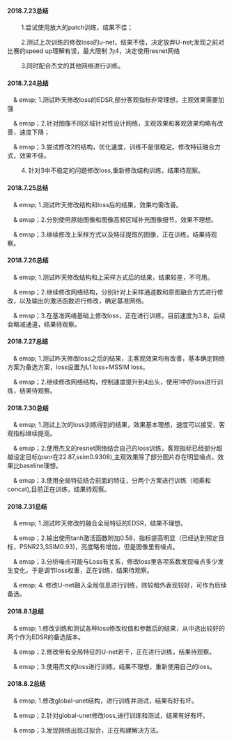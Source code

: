 #### 2018.7.23总结
&emsp;&emsp; 1.尝试使用放大的patch训练，结果不佳；

&emsp;&emsp; 2.测试上次训练的修改loss的u-net，结果不佳，决定放弃U-net;发现之前对比赛的speed up理解有误，最大限制
为4，决定使用resnet网络

&emsp;&emsp; 3.同时配合杰文的其他网络进行训练。

#### 2018.7.24总结
&emsp;& emsp; 1.测试昨天修改loss的EDSR,部分客观指标非常理想，主观效果需要加强

&emsp;& emsp；2.针对图像不同区域针对性设计网络，主观效果和客观效果均略有改善，速度下降；

&emsp;& emsp；3.尝试修改2的结构，优化速度，训练不是很稳定。修改特征融合方式，效果不佳。

&emsp;&emsp; 4. 针对3中不稳定的问题修改loss,重新修改结构训练，结果待观察。

#### 2018.7.25总结
&emsp;& emsp; 1.测试昨天修改结构和loss后的结果，效果均需改善。

&emsp;& emsp；2.分别使用原始图像和图像高频区域补充图像细节，效果不理想。

&emsp;& emsp；3.继续修改上采样方式以及特征提取的图像，正在训练，结果待观察。

#### 2018.7.26总结
&emsp;& emsp; 1.测试昨天修改结构和上采样方式后的结果，结果较差，不可用。

&emsp;& emsp；2.继续修改网络结构，分别针对上采样通道数和原图融合方式进行修改，以及输出的激活函数进行修改，确定基准网络。

&emsp;& emsp；3.在基准网络基础上修改loss，正在进行训练，目前速度为3.8，后续会略减通道，结果待观察。

#### 2018.7.27总结
&emsp;& emsp; 1.测试昨天修改loss之后的结果，主客观效果均有改善，基本确定网络方案为备选方案，loss设置为L1 loss+MSSIM loss。

&emsp;& emsp；2.继续修改网络结构，控制速度提升到4出头，使用1中的loss进行训练，结果待观察。

#### 2018.7.30总结
&emsp;& emsp; 1.测试上次的loss训练得到的结果，效果基本理想，速度可以接受，客观指标继续提高。

&emsp;& emsp；2.使用杰文的resnet网络结合自己的loss训练，客观指标已经部分超越设定目标(psnr在22.87,ssim0.9308),主观效果除了部分图片存在明显噪点，效果比baseline理想。

&emsp;& emsp；3.使用全局特征结合前面的特征，分两个方案进行训练（相乘和concat),目前正在训练，结果待观察。

#### 2018.7.31总结
&emsp;& emsp; 1.测试昨天修改的融合全局特征的EDSR，结果不理想。

&emsp;& emsp；2.输出使用tanh激活函数附加0.58，指标提高明显（已经达到预定目标，PSNR23,SSIM0.93)，亮度略有增加，但是图像里有噪点。

&emsp;& emsp；3.分析噪点可能与Loss有关系，修改loss里各项系数发现噪点多少发生变化，于是调节loss权重，正在训练，结果待观察。

&emsp;& emsp; 4. 修改U-net融入全局信息进行训练，除较暗外表现较好，可作为后续备选。

#### 2018.8.1总结
&emsp;& emsp; 1.修改训练和测试各种loss修改权值和参数后的结果，从中选出较好的两个作为EDSR的备选版本。

&emsp;& emsp；2.修改带有全局特征的U-net若干，正在进行训练，结果待观察。

&emsp;& emsp；3.使用杰文的loss进行训练，结果不理想，重新使用自己的loss。

#### 2018.8.2总结
&emsp;& emsp; 1.修改global-unet结构，进行训练并测试，结果有好有坏。

&emsp;& emsp；2.针对global-unet修改loss,进行训练和测试，结果有好有坏。

&emsp;& emsp；3.发现网络出现过拟合，正在构建解决方法。

